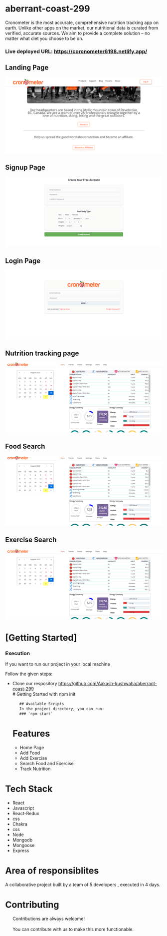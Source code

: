 # aberrant-coast-299
Cronometer is the most accurate, comprehensive nutrition tracking app on earth. Unlike other apps on the market, our nutritional data is curated from verified, accurate sources. We aim to provide a complete solution – no matter what diet you choose to be on.


### Live deployed URL: https://coronometer6198.netlify.app/



 <h2>Landing Page</h2>
    <img src="https://github.com/Aakash-kushwaha/aberrant-coast-299/blob/main/cronometer/src/screenshots/Cronometer_home_page.png" />
       <h2>Signup Page</h2>
    <img src="https://github.com/Aakash-kushwaha/aberrant-coast-299/blob/main/cronometer/src/screenshots/Cronometer-signup-page.png" />
        <h2>Login Page</h2>
    <img src="https://github.com/Aakash-kushwaha/aberrant-coast-299/blob/main/cronometer/src/screenshots/Cronometer-login-page.png" />
      <h2>Nutrition tracking page</h2>
    <img src="https://github.com/Aakash-kushwaha/aberrant-coast-299/blob/main/cronometer/src/screenshots/Cronometer-main-homepage.png" />
    <h2>Food Search</h2>
    <img src="https://github.com/Aakash-kushwaha/aberrant-coast-299/blob/main/cronometer/src/screenshots/Cronometer-main-homepage.png" />
    <h2>Exercise Search</h2>
    <img src="https://github.com/Aakash-kushwaha/aberrant-coast-299/blob/main/cronometer/src/screenshots/Cronometer-main-homepage.png" />
    <h1>[Getting Started]</h1>
    <h3>Execution</h3>
    <p>If you want to run our project in your local machine</p>
    <p>Follow the given steps:</p>
    <ul>
        <li>Clone our respository <a href="https://github.com/Aakash-kushwaha/aberrant-coast-299">https://github.com/Aakash-kushwaha/aberrant-coast-299</a></li>
       # Getting Started with npm init

       ## Available Scripts
       In the project directory, you can run:
       ### `npm start`


 <h1>Features</h1>
<ul>
 <li>Home Page </li>
 <li>Add Food </li>
 <li>Add Exercise</li>
 <li>Search Food and Exercise</li>
  <li>Track Nutrition</li>
 </ul>
    </ul>
        <h1>Tech Stack</h1>
    <ul>
        <li>React</li>
        <li>Javascript</li>
        <li>React-Redux</li>
        <li>css</li>
        <li>Chakra</li>
        <li>css</li>
         <li>Node</li>
        <li>Mongodb</li>
        <li>Mongoose</li>
         <li>Express</li>
    </ul>
    <h1>Area of responsiblites</h1>
 
 A collaborative project built by a team of 5 developers , executed in 4 days.

<h1>Contributing</h1>
  <ul>
      Contributions are always welcome!<br><br>
      You can contribute with us to make this more functionable.
  </ul>
   
  

  
